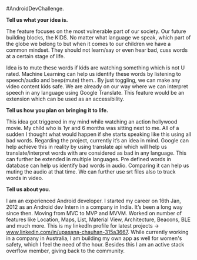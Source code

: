 #AndroidDevChallenge.

<b>Tell us what your idea is. </b>

The feature focuses on the most vulnerable part of our society. Our future building blocks, the KIDS. No matter what language we speak, which part of the globe we belong to but when it comes to our children we have a common mindset. They should not learn/say or even hear  bad, cuss words at a certain stage of life. 

Idea is to mute these words if kids are watching something which is not U rated. Machine Learning can help us identify these words by listening to speech/audio and beep(mute) them.. By just toggling, we can make any video content kids safe. We are already on our way where we can interpret speech in any language using Google Translate. This feature would be an extension which can be used as an accessibility.

<b>Tell us how you plan on bringing it to life. </b>

This idea got triggered in my mind while watching an action hollywood movie. My child who is 1yr and 6 months was sitting next to me. All of a sudden I thought what would happen if she starts speaking like this using all bad words. 
Regarding the project, currently it’s an idea in mind. Google can help achieve this in reality by using translate api which will help us translate/interpret words with are considered as bad in any language. This can further be extended in multiple languages. 
Pre defined words in database can help us identify bad words in audio. Comparing it can help us muting the audio at that time. We can further use srt files also to track words in video. 

<b>Tell us about you. </b>

I am an experienced Android developer. I started my career on 16th Jan, 2012 as an Android dev Intern in a company in India. It’s been a long way since then. Moving from MVC to MVP and MVVM. 
Worked on number of features like Location, Maps, List, Material View, Architecture, Beacons, BLE and much more. This is my linkedIn profile for latest projects -> www.linkedin.com/in/upasana-chauhan-315a3667.
While currently working in a company in Australia, I am building my own app as well for women's safety, which I feel the need of the hour. Besides this I am an active stack overflow member, giving back to the community.


